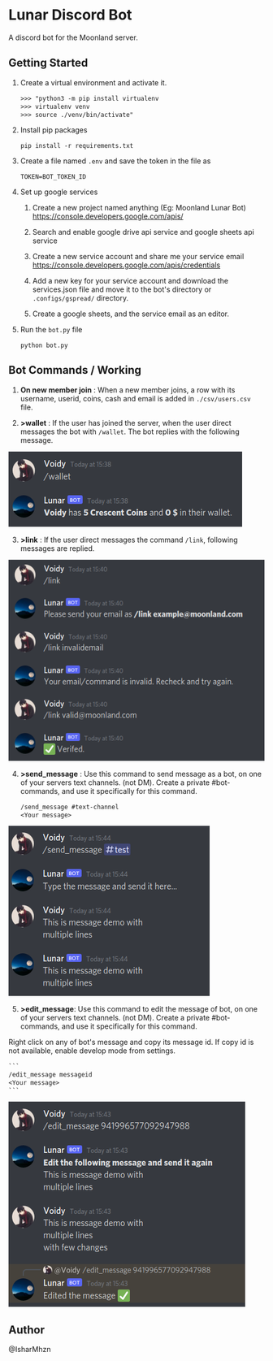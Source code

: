 # Lunar Discord Bot
A discord bot for the Moonland server.

## Getting Started

1. Create a virtual environment and activate it. 
    ```
    >>> "python3 -m pip install virtualenv
    >>> virtualenv venv
    >>> source ./venv/bin/activate"
    ```
2. Install pip packages
    ```
    pip install -r requirements.txt
    ```
3. Create a file named `.env` and save the token in the file as
    ```
    TOKEN=BOT_TOKEN_ID
    ```
4. Set up google services
    1. Create a new project named anything (Eg: Moonland Lunar Bot) https://console.developers.google.com/apis/

    2. Search and enable google drive api service and google sheets api service

    3. Create a new service account and share me your service email https://console.developers.google.com/apis/credentials

    4. Add a new key for your service account and download the services.json file and move it to the bot's directory or `.configs/gspread/` directory.

    5. Create a google sheets, and the service email as an editor.
5. Run the `bot.py` file
    ```
    python bot.py
    ```

## Bot Commands / Working
1. **On new member join** : When a new member joins, a row with its username, userid, coins, cash and email is added in `./csv/users.csv` file.

2. **>wallet** : If the user has joined the server, when the user direct messages the bot with `/wallet`. The bot replies with the following message.

![Wallet Demo](images/wallet.png)

3. **>link** : If the user direct messages the command `/link`, following messages are replied.

![Link Demo](images/link.png)

4. **>send_message** : Use this command to send message as a bot, on one of your servers text channels. (not DM). Create a private #bot-commands, and use it specifically for this command.

    ```
    /send_message #text-channel
    <Your message>
    ```
![Send Message Demo](images/send-message.png)

5. **>edit_message**: Use this command to edit the message of bot, on one of your servers text channels. (not DM). Create a private #bot-commands, and use it specifically for this command.

Right click on any of bot's message and copy its message id. If copy id is not available, enable develop mode from settings.

    ```
    /edit_message messageid
    <Your message>
    ```

![Edit Message Demo](images/edit-message.png)

## Author
@IsharMhzn
